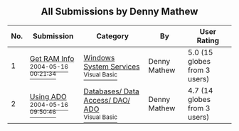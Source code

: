 ﻿<div align="center">

## All Submissions by Denny Mathew

</div>

No.  | Submission | Category | By   | User Rating
---- | ---------- | -------- | ---- | -----------
1 | [Get RAM Info<br /><sup>2004-05-16 00:21:34</sup>](https://github.com/Planet-Source-Code/denny-mathew-get-ram-info__1-54400) | [Windows System Services<br /><sup>Visual Basic</sup>](../ByCategory/windows-system-services__1-35.md) | Denny Mathew | 5.0 (15 globes from 3 users)
2 | [Using ADO<br /><sup>2004-05-16 09:50:46</sup>](https://github.com/Planet-Source-Code/denny-mathew-using-ado__1-54408) | [Databases/ Data Access/ DAO/ ADO<br /><sup>Visual Basic</sup>](../ByCategory/databases-data-access-dao-ado__1-6.md) | Denny Mathew | 4.7 (14 globes from 3 users)
